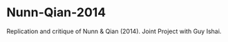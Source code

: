 # Nunn-Qian-2014
Replication and critique of Nunn &amp; Qian (2014).  Joint Project with Guy Ishai.
